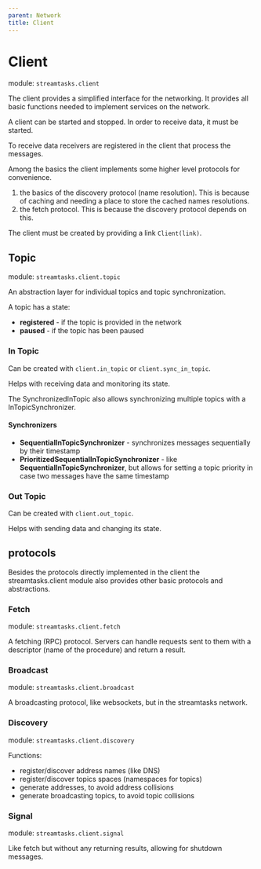 ```yaml
---
parent: Network
title: Client
---
```


# Client
module: `streamtasks.client`

The client provides a simplified interface for the networking. It provides all basic functions needed to implement services on the network.

A client can be started and stopped. In order to receive data, it must be started.

To receive data receivers are registered in the client that process the messages.

Among the basics the client implements some higher level protocols for convenience.
1. the basics of the discovery protocol (name resolution). This is because of caching and needing a place to store the cached names resolutions.
2. the fetch protocol. This is because the discovery protocol depends on this.

The client must be created by providing a link `Client(link)`.

## Topic
module: `streamtasks.client.topic`

An abstraction layer for individual topics and topic synchronization.

A topic has a state:
* **registered** - if the topic is provided in the network 
* **paused** - if the topic has been paused 

### In Topic
Can be created with `client.in_topic` or `client.sync_in_topic`.

Helps with receiving data and monitoring its state.

The SynchronizedInTopic also allows synchronizing multiple topics with a InTopicSynchronizer.

#### Synchronizers
* **SequentialInTopicSynchronizer** - synchronizes messages sequentially by their timestamp
* **PrioritizedSequentialInTopicSynchronizer** - like **SequentialInTopicSynchronizer**, but allows for setting a topic priority in case two messages have the same timestamp

### Out Topic
Can be created with `client.out_topic`.

Helps with sending data and changing its state.

## protocols
Besides the protocols directly implemented in the client the streamtasks.client module also provides other basic protocols and abstractions.

### Fetch
module: `streamtasks.client.fetch`

A fetching (RPC) protocol. Servers can handle requests sent to them with a descriptor (name of the procedure) and return a result.

### Broadcast
module: `streamtasks.client.broadcast`

A broadcasting protocol, like websockets, but in the streamtasks network.

### Discovery
module: `streamtasks.client.discovery`

Functions:
* register/discover address names (like DNS)
* register/discover topics spaces (namespaces for topics)
* generate addresses, to avoid address collisions
* generate broadcasting topics, to avoid topic collisions

### Signal
module: `streamtasks.client.signal`

Like fetch but without any returning results, allowing for shutdown messages.